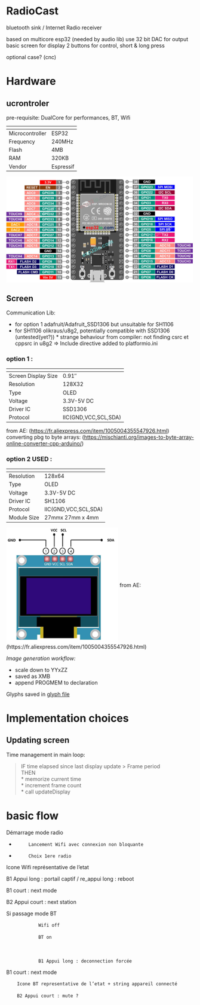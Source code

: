 # RadioCast
bluetooth sink / Internet Radio receiver

based on multicore esp32 (needed by audio lib)
use 32 bit DAC for output
basic screen for display
2 buttons for control, short & long press

optional case? (cnc)

# Hardware

## ucrontroler
pre-requisite: DualCore for performances, BT, Wifi

| <!-- -->              | <!-- -->      |
| -----------           | -----------   |
| Microcontroller       | ESP32         |
| Frequency             | 240MHz        |
| Flash                 | 4MB           |
| RAM                   | 320KB         |
| Vendor                | Espressif     |

<img align="center" src="ressources/ESP-WROOM-32-Dev-Module-pinout-2117679404.jpg" width="500">

## Screen

Communication Lib:
- for option 1 adafruit/Adafruit_SSD1306 but unsuitable for SH1106
- for SH1106 olikraus/u8g2, potentially compatible with SSD1306 (untested(yet?))
        * strange behaviour from compiler: not finding csrc et cppsrc in u8g2 => Include directive added to platformio.ini

### option 1 :

| <!-- -->              | <!-- -->              |
| -----------           | -----------           |
| Screen Display Size   | 0.91″                 |
| Resolution            | 128X32                |
| Type                  | OLED                  |
| Voltage               | 3.3V-5V DC            |
| Driver IC             | SSD1306               |
| Protocol              | IIC(GND,VCC,SCL,SDA)  |

from AE: (https://fr.aliexpress.com/item/1005004355547926.html)
converting pbg to byte arrays: (https://mischianti.org/images-to-byte-array-online-converter-cpp-arduino/)


### option 2 **USED** : 

| <!-- -->              | <!-- -->              |
| -----------           | -----------           |
| Resolution            | 128x64                |
| Type                  | OLED                  |
| Voltage               | 3.3V-5V DC            |
| Driver IC             | SH1106                |
| Protocol              | IIC(GND,VCC,SCL,SDA)  |
| Module Size           | 27mmx 27mm x 4mm      |

<img align="center" src="ressources/I2C-OLED-Display-Module-Pinout.jpg" width="300">
from AE: (https://fr.aliexpress.com/item/1005004355547926.html)

*Image generation workflow:*
- scale down to YYxZZ
- saved as XMB
- append PROGMEM to declaration

Glyphs saved in [glyph file](ressources/glyphs_50x50)

# Implementation choices

## Updating screen

Time management in main loop:
> IF time elapsed since last display update > Frame period  
> THEN  
>     * memorize current time  
>     * increment frame count  
>     * call updateDisplay  


# basic flow
Démarrage mode radio

-          Lancement Wifi avec connexion non bloquante

-          Choix 1ere radio

Icone Wifi représentative de l’etat

B1 Appui long : portail captif / re_appui long : reboot

B1 court : next mode

B2 Appui court : next station

 

Si passage mode BT

                Wifi off

                BT on

 

                B1 Appui long : deconnection forcée

B1 court : next mode

 

        Icone BT representative de l’etat + string appareil connecté

        B2 Appui court : mute ?